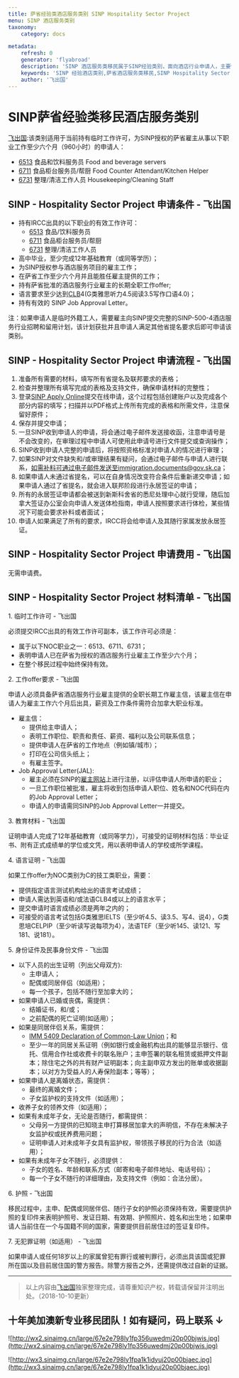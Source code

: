 ```yaml
---
title: 萨省经验类酒店服务类别 SINP Hospitality Sector Project
menu: SINP 酒店服务类别
taxonomy:
    category: docs

metadata:
    refresh: 0
    generator: 'flyabroad'
    description: 'SINP 酒店服务类移民属于SINP经验类别，面向酒店行业申请人，主要包括食品饮料服务员，帮厨，清洁工，高中学历，为合格雇主工作6个月且获得长期雇主offer（需要 JAL，不需要 LMIA），雅思4.5即可申请。'
    keywords: 'SINP 经验酒店类别,萨省酒店服务类移民,SINP Hospitality Sector Project,萨省酒店服务类移民条件'
    author: '飞出国'
---
```


# SINP萨省经验类移民酒店服务类别

[飞出国](/home):该类别适用于当前持有临时工作许可，为SINP授权的萨省雇主从事以下职业工作至少六个月（960小时）的申请人：

* [6513] 食品和饮料服务员 Food and beverage servers
* [6711] 食品柜台服务员/帮厨 Food Counter Attendant/Kitchen Helper
* [6731] 整理/清洁工作人员 Housekeeping/Cleaning Staff

## SINP - Hospitality Sector Project 申请条件 - 飞出国

* 持有IRCC出具的以下职业的有效工作许可：
    * [6513] 食品/饮料服务员
    * [6711] 食品柜台服务员/帮厨
    * [6731] 整理/清洁工作人员
* 高中毕业，至少完成12年基础教育（或同等学历）；
* 为SINP授权参与酒店服务项目的雇主工作；
* 在萨省工作至少六个月并且能胜任雇主提供的工作；
* 持有萨省批准的酒店服务行业雇主的长期全职工作offer;
* 语言要求至少达到[CLB](/ca/ee/clb)4(G类雅思听力4.5阅读3.5写作口语4.0)；
* 持有有效的 SINP Job Approval Letter。

注：如果申请人是临时外籍工人，需要雇主向SINP提交完整的SINP-500-4酒店服务行业招聘和留用计划，该计划获批并且申请人满足其他省提名要求后即可申请该类别。

## SINP - Hospitality Sector Project 申请流程 - 飞出国

1. 准备所有需要的材料，填写所有省提名及联邦要求的表格；
2. 检查并整理所有填写完成的表格及支持文件，确保申请材料的完整性；
3. 登录[SINP Apply Online](https://immigration.saskatchewan.ca/apex/f?p=305:101:6254269028380)提交在线申请，这个过程包括创建账户以及完成各个部分内容的填写；扫描并以PDF格式上传所有完成的表格和所需文件，注意保留好原件；
4. 保存并提交申请；
5. 一旦SINP收到申请人的申请，将会通过电子邮件发送接收函，注意申请号是不会改变的，在审理过程中申请人可使用此申请号进行文件提交或查询操作；
6. SINP收到申请人完整的申请后，将按照资格标准对申请人的情况进行审理；
7. 如果SINP对文件缺失和/或审理结果有疑问，会通过电子邮件与申请人进行联系，如需补料可通过电子邮件发送至immigration.documents@gov.sk.ca；
8. 如果申请人未通过省提名，可以在自身情况改变符合条件后重新递交申请；如果申请人通过了省提名，就会进入联邦阶段进行永居签证的申请；
9. 所有的永居签证申请都会被送到新斯科舍省的悉尼处理中心就行受理，随后加拿大签证办公室会向申请人发送体检指南，申请人按照要求进行体检，某些情况下可能会要求补料或者面试；
10. 申请人如果满足了所有的要求，IRCC将会给申请人及其随行家属发放永居签证。

## SINP - Hospitality Sector Project 申请费用 - 飞出国

无需申请费。

## SINP - Hospitality Sector Project 材料清单 - 飞出国

1\. 临时工作许可 - 飞出国

必须提交IRCC出具的有效工作许可副本，该工作许可必须是：

* 属于以下NOC职业之一：6513、6711、6731；
* 表明申请人已在萨省为授权的酒店服务行业雇主工作至少六个月；
* 在整个移民过程中始终保持有效。

2\. 工作offer要求 - 飞出国

申请人必须具备萨省酒店服务行业雇主提供的全职长期工作雇主信，该雇主信在申请人为雇主工作六个月后出具，薪资及工作条件需符合加拿大职业标准。

* 雇主信：
    * 提供给主申请人；
    * 表明工作职位、职责和责任、薪资、福利以及公司联系信息；
    * 提供申请人在萨省的工作地点（例如镇/城市）；
    * 打印在公司信头纸上；
    * 有雇主签字。
* Job Approval Letter(JAL):
    * 雇主必须在SINP的[雇主网站](http://www.saskatchewan.ca/residents/moving-to-saskatchewan/immigrating-to-saskatchewan/hiring-foreign-workers/recruit-and-hire-workers-with-sinp)上进行注册，以评估申请人所申请的职业；
    * 一旦工作职位被批准，雇主将收到包括申请人职位、姓名和NOC代码在内的Job Approval Letter；
    * 申请人的申请需同SINP的Job Approval Letter一并提交。 

3\. 教育材料 - 飞出国

证明申请人完成了12年基础教育（或同等学力），可接受的证明材料包括：毕业证书、附有正式成绩单的学位或文凭，用以表明申请人的学校或所学课程。

4\. 语言证明 - 飞出国

如果工作offer为NOC类别为C的技工类职业，需要：

* 提供指定语言测试机构给出的语言考试成绩；
* 申请人需达到英语和/或法语CLB4或以上的语言水平；
* 提交申请时语言成绩必须是两年之内的；
* 可接受的语言考试包括G类雅思IELTS（至少听4.5、读3.5、写4、说4），G类思培CELPIP（至少听读写说每项为4），法语TEF（至少听145、读121、写181、说181）。

5\. 身份证件及民事身份文件 - 飞出国

* 以下人员的出生证明（列出父母双方):
    * 主申请人；
    * 配偶或同居伴侣（如适用）；
    * 每一个孩子，包括不随行至加拿大的；
* 如果申请人已婚或丧偶，需提供：
    * 结婚证书，和/或；
    * 之前配偶的死亡证明(如适用）；
* 如果是同居伴侣关系，需提供：
    * [IMM 5409 Declaration of Common-Law Union](https://www.canada.ca/content/dam/ircc/migration/ircc/english/pdf/kits/forms/imm5409e.pdf)；和
    * 至少一年的同居关系证明（例如银行或金融机构出具的能够显示银行、信托、信用合作社或收费卡的联名账户；主申签署的联名租赁或抵押文件副本；除住宅之外的共有财产证明副本；向主副申双方发出的账单或收据副本；以对方为受益人的人寿保险副本；等等）；
* 如果申请人是离婚状态，需提供：  
    * 最终的离婚文件；
    * 子女监护权的支持文件（如适用）；
* 收养子女的领养文件（如适用）；
* 如果有未成年子女，无论是否随行，都需提供：
    * 父母另一方提供的已知晓主申打算移居加拿大的声明信，不存在未解决子女监护权或抚养费用问题；
    * 证明申请人对未成年子女具有监护权，带领孩子移民的行为合法（如适用）；
* 如果有未成年子女不随行，必须提供：
    * 子女的姓名、年龄和联系方式（邮寄和电子邮件地址、电话号码）；
    * 每一个子女不随行的详细理由，及支持文件（例如：合法分居）。

6\. 护照 - 飞出国

移民过程中，主申、配偶或同居伴侣、随行子女的护照必须保持有效，需要提供护照的复印件来表明护照号、发证日期、有效期、护照照片、姓名和出生地；如果申请人当前住在一个与国籍不同的国家，需要提供目前居住过的签证复印件。

7\. 无犯罪证明（如适用） - 飞出国

如果申请人或任何18岁以上的家属曾犯有罪行或被判罪行，必须出具该国或犯罪所在国以及目前居住国的警方报告。除警方报告之外，还需提供改过自新的证据。

----

> 以上内容由[飞出国](http://www.flyabroad.hk/)独家整理完成，请尊重知识产权，转载请保留并注明出处。（2018-10-10更新）

## 十年美加澳新专业移民团队！如有疑问，码上联系 ↓ ##

![http://wx2.sinaimg.cn/large/67e2e798ly1fp356uwedmj20p00bjwis.jpg](http://wx2.sinaimg.cn/large/67e2e798ly1fp356uwedmj20p00bjwis.jpg)

![http://wx3.sinaimg.cn/large/67e2e798ly1fpa1k1idyuj20p00bjaec.jpg](http://wx3.sinaimg.cn/large/67e2e798ly1fpa1k1idyuj20p00bjaec.jpg)

[6513]: http://bbs.fcgvisa.com/t/6513-food-and-beverage-servers-flyabroad-noc/455?target=_blank
[6711]: http://bbs.fcgvisa.com/t/6711-food-counter-attendants-kitchen-helpers-and-related-support-occupations-flyabroad-noc/504?target=_blank
[6731]: http://bbs.fcgvisa.com/t/6731-light-duty-cleaners-flyabroad-noc/7263?target=_blank